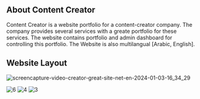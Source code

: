 
## About Content Creator

Content Creator is a website portfolio for a content-creator company.
The company provides several services with a greate portfolio for these services.
The website contains portfolio and admin dashboard for controlling this portfolio.
The Website is also multilangual [Arabic, English].

## Website Layout


![screencapture-video-creator-great-site-net-en-2024-01-03-16_34_29](https://github.com/Abdogoda/content-creator/assets/90099230/3ef0b3d1-5bfd-4a1d-b347-32c392e1d11a)

![6](https://github.com/Abdogoda/content-creator/assets/90099230/42a1155c-c7eb-4937-9542-fe379a300f4d)
![4](https://github.com/Abdogoda/content-creator/assets/90099230/aebde819-20eb-43ad-afdf-30fa5002a6d3)
![3](https://github.com/Abdogoda/content-creator/assets/90099230/84d22b88-9a11-4178-9c16-3d3c4bce65a7)
